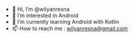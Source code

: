 - 👋 Hi, I’m @wilyanresna
- 👀 I’m interested in Android
- 🌱 I’m currently learning Android with Kotlin
- 📫 How to reach me : wilyanresna@gmail.com

<!---
wilyanresna/wilyanresna is a ✨ special ✨ repository because its `README.md` (this file) appears on your GitHub profile.
You can click the Preview link to take a look at your changes.
--->
